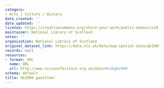```yaml
---
category:
- Arts / Culture / History
date_created: ''
date_updated: ''
license: https://creativecommons.org/share-your-work/public-domain/cc0
maintainer: National Library of Scotland
notes: ''
organization: National Library of Scotland
original_dataset_link: https://data.nls.uk/data/map-spatial-data/gb1900/
records: null
resources:
- format: URL
  name: URL
  url: http://www.visionofbritain.org.uk/data/#tabgb1900
schema: default
title: Gb1900 gazetteer
---
```

